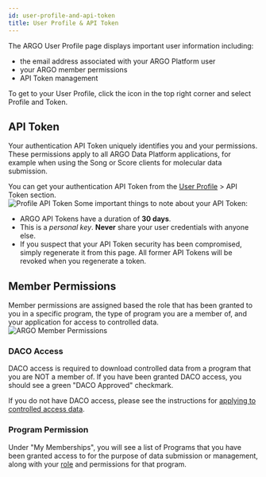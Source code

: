 ```yaml
---
id: user-profile-and-api-token
title: User Profile & API Token
---
```

The ARGO User Profile page displays important user information including:
- the email address associated with your ARGO Platform user
- your ARGO member permissions
- API Token management

To get to your User Profile, click the icon in the top right corner and select Profile and Token.

## API Token
Your authentication API Token uniquely identifies you and your permissions. These permissions apply to all ARGO Data Platform applications, for example when using the Song or Score clients for molecular data submission.

You can get your authentication API Token from the [User Profile](https://platform.icgc-argo.org/user) > API Token section.  
![Profile API Token](../img/data-access-user-profile-api-key.png)
Some important things to note about your API Token:
- ARGO API Tokens have a duration of **30 days**.
- This is a _personal key_.  **Never** share your user credentials with anyone else.
- If you suspect that your API Token security has been compromised, simply regenerate it from this page.  All former API Tokens will be revoked when you regenerate a token.

## Member Permissions
Member permissions are assigned based the role that has been granted to you in a specific program, the type of program you are a member of, and your application for access to controlled data.
![ARGO Member Permissions](../img\data-access-user-profile-program-access.png)

### DACO Access
DACO access is required to download controlled data from a program that you are NOT a member of.  If you have been granted DACO access, you should see a green "DACO Approved" checkmark.

If you do not have DACO access, please see the instructions for [applying to controlled access data](/docs/data_access).
### Program Permission
Under "My Memberships", you will see a list of Programs that you have been granted access to for the purpose of data submission or management, along with your [role](/docs/managing-program-access#user-roles-and-permissions) and permissions for that program.
